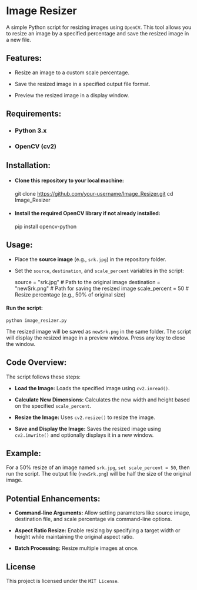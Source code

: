 # Image Resizer

A simple Python script for resizing images using `OpenCV`. This tool allows you to resize an image by a specified percentage and save the resized image in a new file.

## Features:

- Resize an image to a custom scale percentage.

- Save the resized image in a specified output file format.

- Preview the resized image in a display window.

## Requirements:

- ### Python 3.x

- ### OpenCV (cv2)

## Installation:

- #### Clone this repository to your local machine:

     git clone https://github.com/your-username/Image_Resizer.git
     cd Image_Resizer

- #### Install the required OpenCV library if not already installed:

     pip install opencv-python

## Usage:

- Place the **source image** (e.g., `srk.jpg`) in the repository folder.

- Set the `source`, `destination`, and `scale_percent` variables in the script:

     source = "srk.jpg"        # Path to the original image
     destination = "newSrk.png"  # Path for saving the resized image
     scale_percent = 50         # Resize percentage (e.g., 50% of original size)

#### Run the script:

    python image_resizer.py

The resized image will be saved as `newSrk.png` in the same folder. The script will display the resized image in a preview window. Press any key to close the window.

## Code Overview:

The script follows these steps:

- **Load the Image:** Loads the specified image using `cv2.imread()`.

- **Calculate New Dimensions:**  Calculates the new width and height based on the specified `scale_percent`.

- **Resize the Image:**  Uses `cv2.resize()` to resize the image.

- **Save and Display the Image:**  Saves the resized image using `cv2.imwrite()` and optionally displays it in a new window.

## Example:

For a 50% resize of an image named `srk.jpg`, `set scale_percent = 50`, then run the script. The output file (`newSrk.png`) will be half the size of the original image.

## Potential Enhancements:

- **Command-line Arguments:**  Allow setting parameters like source image, destination file, and scale percentage via command-line options.

- **Aspect Ratio Resize:** Enable resizing by specifying a target width or height while maintaining the original aspect ratio.

- **Batch Processing:**  Resize multiple images at once.

## License

This project is licensed under the `MIT License`.


